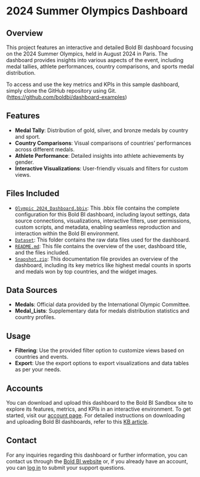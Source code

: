 # 2024 Summer Olympics Dashboard

## Overview
This project features an interactive and detailed Bold BI dashboard focusing on the 2024 Summer Olympics, held in August 2024 in Paris. The dashboard provides insights into various aspects of the event, including medal tallies, athlete performances, country comparisons, and sports medal distribution.

To access and use the key metrics and KPIs in this sample dashboard, simply clone the GitHub repository using Git. (https://github.com/boldbi/dashboard-examples)

## Features
- **Medal Tally**: Distribution of gold, silver, and bronze medals by country and sport.
- **Country Comparisons**: Visual comparisons of countries’ performances across different medals.
- **Athlete Performance**: Detailed insights into athlete achievements by gender.
- **Interactive Visualizations**: User-friendly visuals and filters for custom views.

## Files Included
- [`Olympic 2024_Dashboard.bbix`](https://github.com/boldbi/dashboard-examples/pull/2/files#diff-b23735afbf56751a50311827af60de6c0685a144619849d0f35d00f5ad89966a): This .bbix file contains the complete configuration for this Bold BI dashboard, including layout settings, data source connections, visualizations, interactive filters, user permissions, custom scripts, and metadata, enabling seamless reproduction and interaction within the Bold BI environment.
- [`Dataset`](https://github.com/boldbi/dashboard-examples/pull/2/files#diff-0c24391f031caec772cf6c4da19f6790cee4365c06745c5c70ba85840872152a): This folder contains the raw data files used for the dashboard.
- [`README.md`](https://github.com/boldbi/dashboard-examples/pull/2/files#diff-da579e8226a2f92e86a500379f0b8c4aa04fc52c759b2ef745faa877061eec43): This file contains the overview of the user, dashboard title, and the files included.
- [`Snapshot.zip`](https://github.com/boldbi/dashboard-examples/pull/2/files#diff-ea01a22a75790ee6f6aedcd4e1d4a8db920e525ab93adc7f4e1fe1d088f5b82f): This documentation file provides an overview of the dashboard, including its key metrics like highest medal counts in sports and medals won by top countries, and the widget images.

## Data Sources
- **Medals**: Official data provided by the International Olympic Committee.
- **Medal_Lists**: Supplementary data for medals distribution statistics and country profiles.

## Usage
- **Filtering**: Use the provided filter option to customize views based on countries and events.
- **Export**: Use the export options to export visualizations and data tables as per your needs.

## Accounts
You can download and upload this dashboard to the Bold BI Sandbox site to explore its features, metrics, and KPIs in an interactive environment. To get started, visit our [account page](https://www.boldbi.com/account). For detailed instructions on downloading and uploading Bold BI dashboards, refer to this [KB article](https://support.boldbi.com/kb/article/15356/how-to-download-and-upload-dashboards-in-bold-bi).

## Contact
For any inquiries regarding this dashboard or further information, you can contact us through the [Bold BI website](https://www.boldbi.com/contact) or, if you already have an account, you can [log in](https://www.boldbi.com/account) to submit your support questions.
